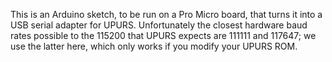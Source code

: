 This is an Arduino sketch, to be run on a Pro Micro board, that turns it into
a USB serial adapter for UPURS.  Unfortunately the closest hardware baud rates
possible to the 115200 that UPURS expects are 111111 and 117647; we use the
latter here, which only works if you modify your UPURS ROM.
